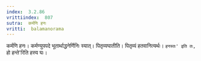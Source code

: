 ```yaml
---
index:  3.2.86
vrittiindex:  807
sutra:  कर्मणि हनः
vritti:  balamanorama 
---
```


कर्मणि हनः। कर्मण्युपपदे भूतार्थाद्धनेर्णिनिः स्यात्। पितृव्यघातीति। पितृव्यं हतवानित्यर्थः। `हनस्तः' इति तः, `हो हन्ते'रिति हस्य घः। 

